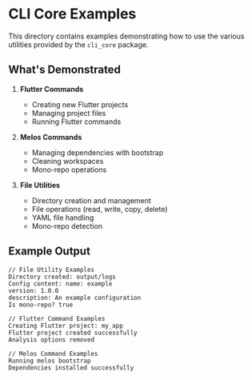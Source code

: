 # CLI Core Examples

This directory contains examples demonstrating how to use the various utilities provided by the `cli_core` package.

## What's Demonstrated

1. **Flutter Commands**
   - Creating new Flutter projects
   - Managing project files
   - Running Flutter commands

2. **Melos Commands**
   - Managing dependencies with bootstrap
   - Cleaning workspaces
   - Mono-repo operations

3. **File Utilities**
   - Directory creation and management
   - File operations (read, write, copy, delete)
   - YAML file handling
   - Mono-repo detection

## Example Output

```
// File Utility Examples
Directory created: output/logs
Config content: name: example
version: 1.0.0
description: An example configuration
Is mono-repo? true

// Flutter Command Examples
Creating Flutter project: my_app
Flutter project created successfully
Analysis options removed

// Melos Command Examples
Running melos bootstrap
Dependencies installed successfully
```